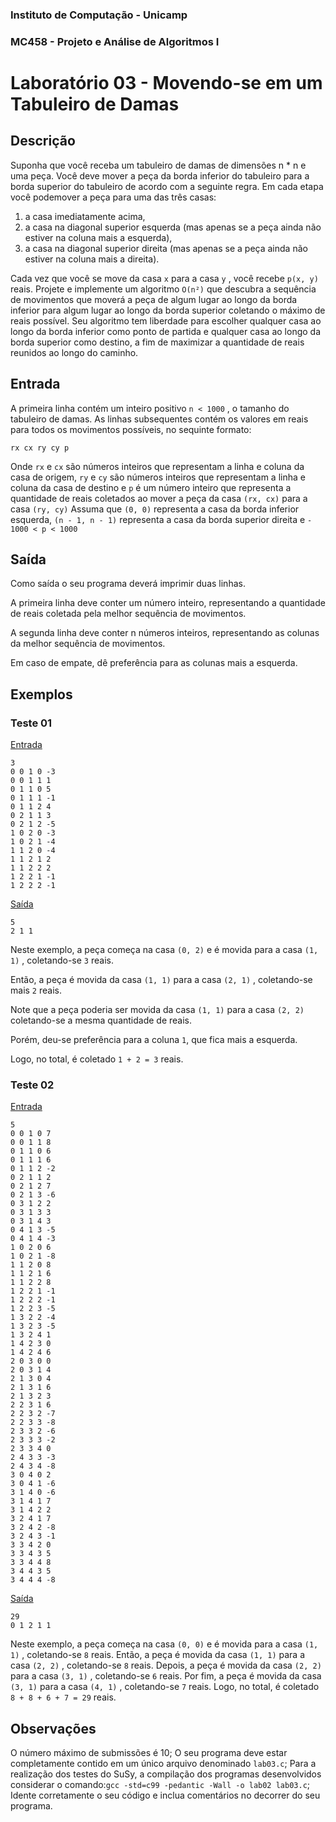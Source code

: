 ### Instituto de Computação - Unicamp
### MC458 - Projeto e Análise de Algoritmos I
# Laboratório 03 - Movendo-se em um Tabuleiro de Damas

## Descrição
Suponha que você receba um tabuleiro de damas de dimensões  n * n  e uma peça. Você deve mover a peça da borda inferior do tabuleiro para a borda superior do tabuleiro de acordo com a seguinte regra. Em cada etapa você podemover a peça para uma das três casas:

1. a casa imediatamente acima,
2. a casa na diagonal superior esquerda (mas apenas se a peça ainda não estiver na coluna mais a esquerda),
3. a casa na diagonal superior direita (mas apenas se a peça ainda não estiver na coluna mais a direita).

Cada vez que você se move da casa  `x`  para a casa  `y` , você recebe  `p(x, y)`  reais.
Projete e implemente um algoritmo  `O(n²)`  que descubra a sequência de movimentos que moverá a peça de algum
lugar ao longo da borda inferior para algum lugar ao longo da borda superior coletando o máximo de reais possível.
Seu algoritmo tem liberdade para escolher qualquer casa ao longo da borda inferior como ponto de partida e
qualquer casa ao longo da borda superior como destino, a fim de maximizar a quantidade de reais reunidos ao longo
do caminho.

## Entrada
A primeira linha contém um inteiro positivo  `n < 1000` , o tamanho do tabuleiro de damas. As linhas subsequentes
contém os valores em reais para todos os movimentos possíveis, no sequinte formato:

```rx cx ry cy p```

Onde  `rx`  e  `cx`  são números inteiros que representam a linha e coluna da casa de origem,  `ry`  e  `cy`  são números
inteiros que representam a linha e coluna da casa de destino e  `p`  é um número inteiro que representa a quantidade
de reais coletados ao mover a peça da casa  `(rx, cx)`  para a casa  `(ry, cy)`
Assuma que  `(0, 0)`  representa a casa da borda inferior esquerda,  `(n - 1, n - 1)`  representa a casa da borda
superior direita e  `- 1000 < p < 1000`

## Saída
Como saída o seu programa deverá imprimir duas linhas.

A primeira linha deve conter um número inteiro, representando a quantidade de reais coletada pela melhor sequência
de movimentos.

A segunda linha deve conter  n  números inteiros, representando as colunas da melhor sequência de movimentos.

Em caso de empate, dê preferência para as colunas mais a esquerda.

## Exemplos

### Teste 01

[Entrada](https://github.com/Lucas-Otavio/MC458-1s21/blob/main/Lab03/Test%20Cases/arq01.in)

```
3
0 0 1 0 -3 
0 0 1 1 1 
0 1 1 0 5 
0 1 1 1 -1 
0 1 1 2 4 
0 2 1 1 3 
0 2 1 2 -5 
1 0 2 0 -3 
1 0 2 1 -4 
1 1 2 0 -4 
1 1 2 1 2 
1 1 2 2 2 
1 2 2 1 -1 
1 2 2 2 -1 
```

[Saída](https://github.com/Lucas-Otavio/MC458-1s21/blob/main/Lab03/Test%20Cases/arq01.out)

```
5 
2 1 1
```

Neste exemplo, a peça começa na casa  `(0, 2)`  e é movida para a casa  `(1, 1)` , coletando-se  `3`  reais.

Então, a peça é movida da casa  `(1, 1)`  para a casa  `(2, 1)` , coletando-se mais  `2`  reais.

Note que a peça poderia ser movida da casa  `(1, 1)`  para a casa  `(2, 2)`  coletando-se a mesma quantidade de reais.

Porém, deu-se preferência para a coluna  `1`, que fica mais a esquerda.

Logo, no total, é coletado  `1 + 2 = 3`  reais.

### Teste 02
[Entrada](https://github.com/Lucas-Otavio/MC458-1s21/blob/main/Lab03/Test%20Cases/arq02.in)

```
5 
0 0 1 0 7 
0 0 1 1 8 
0 1 1 0 6 
0 1 1 1 6 
0 1 1 2 -2
0 2 1 1 2 
0 2 1 2 7 
0 2 1 3 -6
0 3 1 2 2 
0 3 1 3 3 
0 3 1 4 3 
0 4 1 3 -5
0 4 1 4 -3
1 0 2 0 6 
1 0 2 1 -8
1 1 2 0 8 
1 1 2 1 6 
1 1 2 2 8 
1 2 2 1 -1 
1 2 2 2 -1 
1 2 2 3 -5 
1 3 2 2 -4 
1 3 2 3 -5 
1 3 2 4 1 
1 4 2 3 0 
1 4 2 4 6 
2 0 3 0 0 
2 0 3 1 4 
2 1 3 0 4 
2 1 3 1 6 
2 1 3 2 3 
2 2 3 1 6 
2 2 3 2 -7
2 2 3 3 -8 
2 3 3 2 -6 
2 3 3 3 -2 
2 3 3 4 0 
2 4 3 3 -3
2 4 3 4 -8 
3 0 4 0 2 
3 0 4 1 -6 
3 1 4 0 -6 
3 1 4 1 7 
3 1 4 2 2 
3 2 4 1 7 
3 2 4 2 -8 
3 2 4 3 -1 
3 3 4 2 0 
3 3 4 3 5 
3 3 4 4 8 
3 4 4 3 5 
3 4 4 4 -8
```

[Saída](https://github.com/Lucas-Otavio/MC458-1s21/blob/main/Lab03/Test%20Cases/arq02.out)

```
29 
0 1 2 1 1 
```

Neste exemplo, a peça começa na casa  `(0, 0)`  e é movida para a casa  `(1, 1)` , coletando-se  `8`  reais.
Então, a peça é movida da casa  `(1, 1)`  para a casa  `(2, 2)` , coletando-se  `8`  reais.
Depois, a peça é movida da casa  `(2, 2)`  para a casa  `(3, 1)` , coletando-se  `6`  reais.
Por fim, a peça é movida da casa  `(3, 1)`  para a casa  `(4, 1)` , coletando-se  `7`  reais.
Logo, no total, é coletado  `8 + 8 + 6 + 7 = 29`  reais.

## Observações
O número máximo de submissões é 10;
O seu programa deve estar completamente contido em um único arquivo denominado `lab03.c`;
Para a realização dos testes do SuSy, a compilação dos programas desenvolvidos considerar o comando:`gcc -std=c99 -pedantic -Wall -o lab02 lab03.c`;
Idente corretamente o seu código e inclua comentários no decorrer do seu programa.

